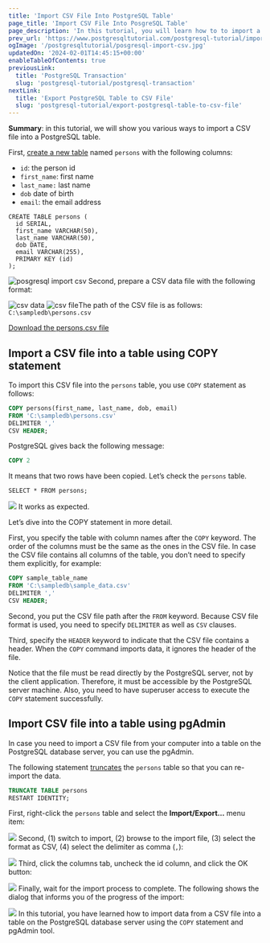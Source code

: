 ```yaml
---
title: 'Import CSV File Into PostgreSQL Table'
page_title: 'Import CSV File Into PosgreSQL Table'
page_description: 'In this tutorial, you will learn how to to import a CSV file into a PosgreSQL table using the COPY command or pgAdmin client tool.'
prev_url: 'https://www.postgresqltutorial.com/postgresql-tutorial/import-csv-file-into-posgresql-table/'
ogImage: '/postgresqltutorial/posgresql-import-csv.jpg'
updatedOn: '2024-02-01T14:45:15+00:00'
enableTableOfContents: true
previousLink:
  title: 'PostgreSQL Transaction'
  slug: 'postgresql-tutorial/postgresql-transaction'
nextLink:
  title: 'Export PostgreSQL Table to CSV File'
  slug: 'postgresql-tutorial/export-postgresql-table-to-csv-file'
---
```


**Summary**: in this tutorial, we will show you various ways to import a CSV file into a PostgreSQL table.

First, [create a new table](postgresql-create-table) named `persons` with the following columns:

- `id`: the person id
- `first_name`: first name
- `last_name:` last name
- `dob` date of birth
- `email`: the email address

```shellsql
CREATE TABLE persons (
  id SERIAL,
  first_name VARCHAR(50),
  last_name VARCHAR(50),
  dob DATE,
  email VARCHAR(255),
  PRIMARY KEY (id)
);
```

![posgresql import csv](/postgresqltutorial/posgresql-import-csv.jpg)
Second, prepare a CSV data file with the following format:

![csv data](/postgresqltutorial/csv-data.jpg)
![csv file](/postgresqltutorial/csv-file.jpg)The path of the CSV file is as follows: `C:\sampledb\persons.csv`

[Download the persons.csv file](/postgresqltutorial/persons.csv)

## Import a CSV file into a table using COPY statement

To import this CSV file into the `persons` table, you use `COPY` statement as follows:

```sql
COPY persons(first_name, last_name, dob, email)
FROM 'C:\sampledb\persons.csv'
DELIMITER ','
CSV HEADER;
```

PostgreSQL gives back the following message:

```sql
COPY 2
```

It means that two rows have been copied. Let’s check the `persons` table.

```
SELECT * FROM persons;
```

![](/postgresqltutorial/PostgreSQL-Import-CSV.png)
It works as expected.

Let’s dive into the COPY statement in more detail.

First, you specify the table with column names after the `COPY` keyword. The order of the columns must be the same as the ones in the CSV file. In case the CSV file contains all columns of the table, you don’t need to specify them explicitly, for example:

```sql
COPY sample_table_name
FROM 'C:\sampledb\sample_data.csv'
DELIMITER ','
CSV HEADER;
```

Second, you put the CSV file path after the `FROM` keyword. Because CSV file format is used, you need to specify `DELIMITER` as well as `CSV` clauses.

Third, specify the `HEADER` keyword to indicate that the CSV file contains a header. When the `COPY` command imports data, it ignores the header of the file.

Notice that the file must be read directly by the PostgreSQL server, not by the client application. Therefore, it must be accessible by the PostgreSQL server machine. Also, you need to have superuser access to execute the `COPY` statement successfully.

## Import CSV file into a table using pgAdmin

In case you need to import a CSV file from your computer into a table on the PostgreSQL database server, you can use the pgAdmin.

The following statement [truncates](postgresql-truncate-table) the `persons` table so that you can re\-import the data.

```sql
TRUNCATE TABLE persons
RESTART IDENTITY;
```

First, right\-click the `persons` table and select the **Import/Export…** menu item:

![](/postgresqltutorial/PostgreSQL-Import-CSV-pgAdmin-Step-1.png)
Second, (1\) switch to import, (2\) browse to the import file, (3\) select the format as CSV, (4\) select the delimiter as comma (`,`):

![](/postgresqltutorial/PostgreSQL-Import-CSV-pgAdmin-Step-2.png)
Third, click the columns tab, uncheck the id column, and click the OK button:

![](/postgresqltutorial/PostgreSQL-Import-CSV-pgAdmin-Step-3.png)
Finally, wait for the import process to complete. The following shows the dialog that informs you of the progress of the import:

![](/postgresqltutorial/PostgreSQL-Import-CSV-pgAdmin-Step-4.png)
In this tutorial, you have learned how to import data from a CSV file into a table on the PostgreSQL database server using the `COPY` statement and pgAdmin tool.
